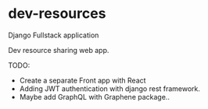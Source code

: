 # dev-resources

Django Fullstack application

Dev resource sharing web app.

TODO:

- Create a separate Front app with React
- Adding JWT authentication with django rest framework.
- Maybe add GraphQL with Graphene package..
